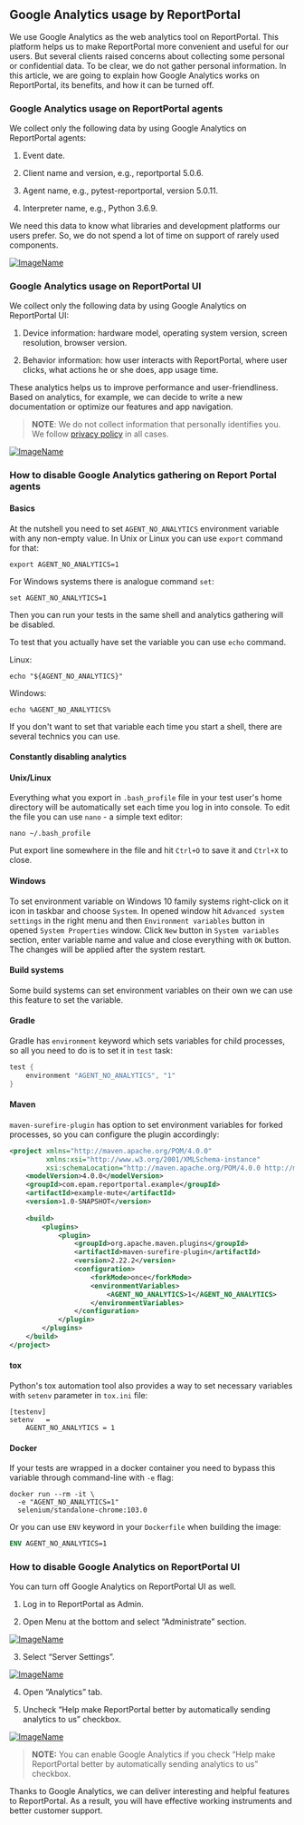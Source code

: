 ## Google Analytics usage by ReportPortal

We use Google Analytics as the web analytics tool on ReportPortal. This platform helps us to make ReportPortal more convenient and useful for our users. But several clients raised concerns about collecting some personal or confidential data. To be clear, we do not gather personal information. In this article, we are going to explain how Google Analytics works on ReportPortal, its benefits, and how it can be turned off. 

### Google Analytics usage on ReportPortal agents 
 
We collect only the following data by using Google Analytics on ReportPortal agents:  
 
1) Event date. 

2) Client name and version, e.g., reportportal 5.0.6. 

3) Agent name, e.g., pytest-reportportal, version 5.0.11. 

4) Interpreter name, e.g., Python 3.6.9. 
 
We need this data to know what libraries and development platforms our users prefer. So, we do not spend a lot of time on support of rarely used components. 

[ ![ImageName](Images/userGuide/GoogleAnalytics/google-analytics1.png) ](Images/userGuide/GoogleAnalytics/google-analytics1.png)

### Google Analytics usage on ReportPortal UI 
 
We collect only the following data by using Google Analytics on ReportPortal UI:  
 
1) Device information: hardware model, operating system version, screen resolution, browser version. 

2) Behavior information: how user interacts with ReportPortal, where user clicks, what actions he or she does, app usage time. 
 
These analytics helps us to improve performance and user-friendliness. Based on analytics, for example, we can decide to write a new documentation or optimize our features and app navigation. 
 
>**NOTE**: We do not collect information that personally identifies you. We follow [privacy policy](https://privacy.epam.com/core/interaction/showpolicy?type=CommonPrivacyPolicy) in all cases.

[ ![ImageName](Images/userGuide/GoogleAnalytics/google-analytics2.png) ](Images/userGuide/GoogleAnalytics/google-analytics2.png)

### How to disable Google Analytics gathering on Report Portal agents

#### Basics

At the nutshell you need to set `AGENT_NO_ANALYTICS` environment variable with any non-empty value. In Unix or Linux you
can use `export` command for that:
```shell
export AGENT_NO_ANALYTICS=1
```
For Windows systems there is analogue command `set`:
```shell
set AGENT_NO_ANALYTICS=1
```
Then you can run your tests in the same shell and analytics gathering will be disabled.

To test that you actually have set the variable you can use `echo` command.

Linux:
```shell
echo "${AGENT_NO_ANALYTICS}"
```
Windows:
```shell
echo %AGENT_NO_ANALYTICS%
```

If you don't want to set that variable each time you start a shell, there are several technics you can use.

#### Constantly disabling analytics

#### Unix/Linux

Everything what you export in `.bash_profile` file in your test user's home directory will be automatically set each
time you log in into console. To edit the file you can use `nano` - a simple text editor:
```shell
nano ~/.bash_profile
```
Put export line somewhere in the file and hit `Ctrl+O` to save it and `Ctrl+X` to close.

#### Windows
To set environment variable on Windows 10 family systems right-click on it icon in taskbar and choose `System`. In
opened window hit `Advanced system settings` in the right menu and then `Environment variables` button in opened
`System Properties` window. Click `New` button in `System variables` section, enter variable name and value and close 
everything with `OK` button. The changes will be applied after the system restart.

#### Build systems

Some build systems can set environment variables on their own we can use this feature to set the variable.

#### Gradle

Gradle has `environment` keyword which sets variables for child processes, so all you need to do is to set it in `test`
task:
```groovy
test {
    environment "AGENT_NO_ANALYTICS", "1"
}
```

#### Maven

`maven-surefire-plugin` has option to set environment variables for forked processes, so you can configure the plugin
accordingly:
```xml
<project xmlns="http://maven.apache.org/POM/4.0.0"
         xmlns:xsi="http://www.w3.org/2001/XMLSchema-instance"
         xsi:schemaLocation="http://maven.apache.org/POM/4.0.0 http://maven.apache.org/xsd/maven-4.0.0.xsd">
    <modelVersion>4.0.0</modelVersion>
    <groupId>com.epam.reportportal.example</groupId>
    <artifactId>example-mute</artifactId>
    <version>1.0-SNAPSHOT</version>
    
    <build>
        <plugins>
            <plugin>
                <groupId>org.apache.maven.plugins</groupId>
                <artifactId>maven-surefire-plugin</artifactId>
                <version>2.22.2</version>
                <configuration>
                    <forkMode>once</forkMode>
                    <environmentVariables>
                        <AGENT_NO_ANALYTICS>1</AGENT_NO_ANALYTICS>
                    </environmentVariables>
                </configuration>
            </plugin>
        </plugins>
    </build>
</project>
```

#### tox
Python's tox automation tool also provides a way to set necessary variables with `setenv` parameter in `tox.ini` file:
```text
[testenv]
setenv   =
    AGENT_NO_ANALYTICS = 1
```

#### Docker
If your tests are wrapped in a docker container you need to bypass this variable through command-line with `-e` flag:
```shell
docker run --rm -it \
  -e "AGENT_NO_ANALYTICS=1"
  selenium/standalone-chrome:103.0
```
Or you can use `ENV` keyword in your `Dockerfile` when building the image:
```dockerfile
ENV AGENT_NO_ANALYTICS=1
```
### How to disable Google Analytics on ReportPortal UI 

You can turn off Google Analytics on ReportPortal UI as well. 
 
1) Log in to ReportPortal as Admin. 
 
2) Open Menu at the bottom and select “Administrate” section. 

[ ![ImageName](Images/userGuide/GoogleAnalytics/google-analytics3.png) ](Images/userGuide/GoogleAnalytics/google-analytics3.png)

3) Select “Server Settings”.

[ ![ImageName](Images/userGuide/GoogleAnalytics/google-analytics4.png) ](Images/userGuide/GoogleAnalytics/google-analytics4.png)

4) Open “Analytics” tab. 
 
5) Uncheck “Help make ReportPortal better by automatically sending analytics to us” checkbox. 

[ ![ImageName](Images/userGuide/GoogleAnalytics/google-analytics5.png) ](Images/userGuide/GoogleAnalytics/google-analytics5.png)

>**NOTE:** You can enable Google Analytics if you check “Help make ReportPortal better by automatically sending analytics to us” checkbox. 
 
Thanks to Google Analytics, we can deliver interesting and helpful features to ReportPortal. As a result, you will have effective working instruments and better customer support.
